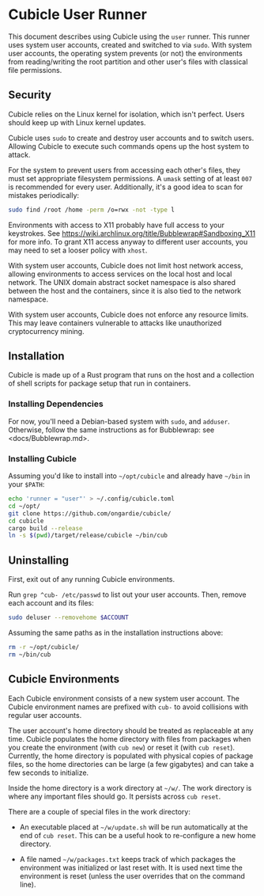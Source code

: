 # Cubicle User Runner

This document describes using Cubicle using the `user` runner. This runner uses
system user accounts, created and switched to via `sudo`. With system user
accounts, the operating system prevents (or not) the environments from
reading/writing the root partition and other user's files with classical file
permissions.

## Security

Cubicle relies on the Linux kernel for isolation, which isn't perfect. Users
should keep up with Linux kernel updates.

Cubicle uses `sudo` to create and destroy user accounts and to switch users.
Allowing Cubicle to execute such commands opens up the host system to attack.

For the system to prevent users from accessing each other's files, they must
set appropriate filesystem permissions. A `umask` setting of at least `007` is
recommended for every user. Additionally, it's a good idea to scan for
mistakes periodically:

```sh
sudo find /root /home -perm /o=rwx -not -type l
```

Environments with access to X11 probably have full access to your keystrokes.
See <https://wiki.archlinux.org/title/Bubblewrap#Sandboxing_X11> for more info.
To grant X11 access anyway to different user accounts, you may need to set a
looser policy with `xhost`.

With system user accounts, Cubicle does not limit host network access, allowing
environments to access services on the local host and local network. The UNIX
domain abstract socket namespace is also shared between the host and the
containers, since it is also tied to the network namespace.

With system user accounts, Cubicle does not enforce any resource limits. This
may leave containers vulnerable to attacks like unauthorized cryptocurrency
mining.

## Installation

Cubicle is made up of a Rust program that runs on the host and a collection of
shell scripts for package setup that run in containers.

### Installing Dependencies

For now, you'll need a Debian-based system with `sudo`, and `adduser`.
Otherwise, follow the same instructions as for Bubblewrap: see
<docs/Bubblewrap.md>.

### Installing Cubicle

Assuming you'd like to install into `~/opt/cubicle` and already have `~/bin` in
your `$PATH`:

```sh
echo 'runner = "user"' > ~/.config/cubicle.toml
cd ~/opt/
git clone https://github.com/ongardie/cubicle/
cd cubicle
cargo build --release
ln -s $(pwd)/target/release/cubicle ~/bin/cub
```

## Uninstalling

First, exit out of any running Cubicle environments.

Run `grep ^cub- /etc/passwd` to list out your user accounts. Then, remove each
account and its files:

```sh
sudo deluser --removehome $ACCOUNT
```

Assuming the same paths as in the installation instructions above:

```sh
rm -r ~/opt/cubicle/
rm ~/bin/cub
```

## Cubicle Environments

Each Cubicle environment consists of a new system user account. The Cubicle
environment names are prefixed with `cub-` to avoid collisions with regular
user accounts.

The user account's home directory should be treated as replaceable at any time.
Cubicle populates the home directory with files from packages when you create
the environment (with `cub new`) or reset it (with `cub reset`). Currently, the
home directory is populated with physical copies of package files, so the home
directories can be large (a few gigabytes) and can take a few seconds to
initialize.

Inside the home directory is a work directory at `~/w/`. The work directory is
where any important files should go. It persists across `cub reset`.

There are a couple of special files in the work directory:

- An executable placed at `~/w/update.sh` will be run automatically at the end
  of `cub reset`. This can be a useful hook to re-configure a new home
  directory.

- A file named `~/w/packages.txt` keeps track of which packages the environment
  was initialized or last reset with. It is used next time the environment is
  reset (unless the user overrides that on the command line).
